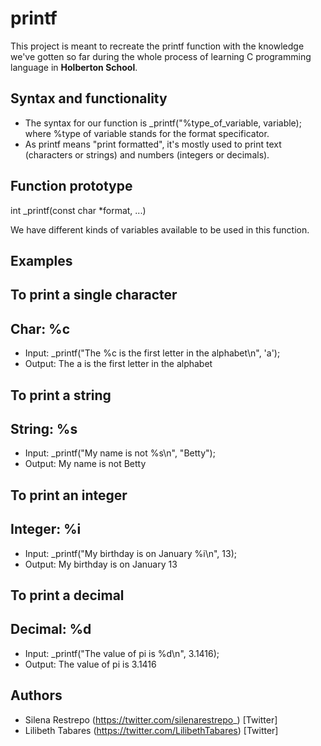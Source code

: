 # printf
This project is meant to recreate the printf function with the knowledge we've gotten so far during the whole process of learning C programming language in __Holberton School__.
 ## Syntax and functionality
 - The syntax for our function is _printf("%type_of_variable, variable); where %type of variable stands for the format specificator. 
 - As printf means "print formatted", it's mostly used to print text (characters or strings) and numbers (integers or decimals).
 
 ## Function prototype
int _printf(const char *format, ...)

We have different kinds of variables available to be used in this function. 

## Examples

## To print a single character
## Char: %c
- Input: _printf("The %c is the first letter in the alphabet\n", 'a');
- Output: The a is the first letter in the alphabet

## To print a string
## String: %s
- Input: _printf("My name is not %s\n", "Betty");
- Output: My name is not Betty

## To print an integer
## Integer: %i
- Input: _printf("My birthday is on January %i\n", 13);
- Output: My birthday is on January 13

## To print a decimal
## Decimal: %d
- Input: _printf("The value of pi is %d\n", 3.1416);
- Output: The value of pi is 3.1416

## Authors
- Silena Restrepo (https://twitter.com/silenarestrepo_) [Twitter]
- Lilibeth Tabares (https://twitter.com/LilibethTabares) [Twitter]
